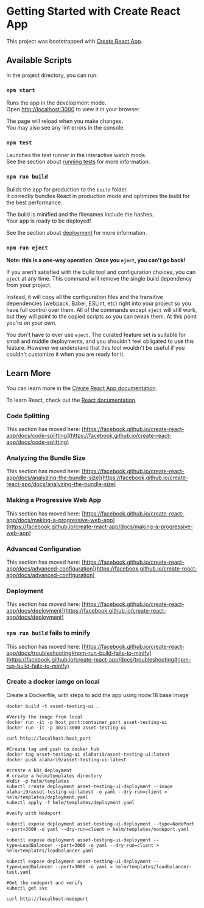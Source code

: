 # Getting Started with Create React App

This project was bootstrapped with [Create React App](https://github.com/facebook/create-react-app).

## Available Scripts

In the project directory, you can run:

### `npm start`

Runs the app in the development mode.\
Open [http://localhost:3000](http://localhost:3000) to view it in your browser.

The page will reload when you make changes.\
You may also see any lint errors in the console.

### `npm test`

Launches the test runner in the interactive watch mode.\
See the section about [running tests](https://facebook.github.io/create-react-app/docs/running-tests) for more information.

### `npm run build`

Builds the app for production to the `build` folder.\
It correctly bundles React in production mode and optimizes the build for the best performance.

The build is minified and the filenames include the hashes.\
Your app is ready to be deployed!

See the section about [deployment](https://facebook.github.io/create-react-app/docs/deployment) for more information.

### `npm run eject`

**Note: this is a one-way operation. Once you `eject`, you can't go back!**

If you aren't satisfied with the build tool and configuration choices, you can `eject` at any time. This command will remove the single build dependency from your project.

Instead, it will copy all the configuration files and the transitive dependencies (webpack, Babel, ESLint, etc) right into your project so you have full control over them. All of the commands except `eject` will still work, but they will point to the copied scripts so you can tweak them. At this point you're on your own.

You don't have to ever use `eject`. The curated feature set is suitable for small and middle deployments, and you shouldn't feel obligated to use this feature. However we understand that this tool wouldn't be useful if you couldn't customize it when you are ready for it.

## Learn More

You can learn more in the [Create React App documentation](https://facebook.github.io/create-react-app/docs/getting-started).

To learn React, check out the [React documentation](https://reactjs.org/).

### Code Splitting

This section has moved here: [https://facebook.github.io/create-react-app/docs/code-splitting](https://facebook.github.io/create-react-app/docs/code-splitting)

### Analyzing the Bundle Size

This section has moved here: [https://facebook.github.io/create-react-app/docs/analyzing-the-bundle-size](https://facebook.github.io/create-react-app/docs/analyzing-the-bundle-size)

### Making a Progressive Web App

This section has moved here: [https://facebook.github.io/create-react-app/docs/making-a-progressive-web-app](https://facebook.github.io/create-react-app/docs/making-a-progressive-web-app)

### Advanced Configuration

This section has moved here: [https://facebook.github.io/create-react-app/docs/advanced-configuration](https://facebook.github.io/create-react-app/docs/advanced-configuration)

### Deployment

This section has moved here: [https://facebook.github.io/create-react-app/docs/deployment](https://facebook.github.io/create-react-app/docs/deployment)

### `npm run build` fails to minify

This section has moved here: [https://facebook.github.io/create-react-app/docs/troubleshooting#npm-run-build-fails-to-minify](https://facebook.github.io/create-react-app/docs/troubleshooting#npm-run-build-fails-to-minify)

### Create a docker iamge on local

Create a Dockerfile, with steps to add the app using node:18 base image

```shell
docker build -t asset-testing-ui .
```

```shell
#Verify the image from local
docker run -it -p host_port:container_port asset-testing-ui
docker run -it -p 3021:3000 asset-testing-ui
```

```shell
curl http://localhost:host_port
```

```shell
#Create tag and push to docker hub
docker tag asset-testing-ui alahari9/asset-testing-ui:latest
docker push alahari9/asset-testing-ui:latest
```

```shell
#create a k8s deployment
# create a helm/templates directory
mkdir -p helm/templates
kubectl create deployment asset-testing-ui-deployment --image alahari9/asset-testing-ui:latest -o yaml --dry-run=client > helm/templates/deployment.yaml
kubectl apply -f helm/templates/deployment.yaml
```

```shell
#veify with Nodeport

kubectl expose deployment asset-testing-ui-deployment --type=NodePort --port=3000 -o yaml --dry-run=client > helm/templates/nodeport.yaml

kubectl expose deployment asset-testing-ui-deployment --type=LoadBalancer --port=3000 -o yaml --dry-run=client > helm/templates/loadbalancer.yaml

kubectl expose deployment asset-testing-ui-deployment --type=LoadBalancer --port=3000 -o yaml > helm/templates/loadbalancer-test.yaml

#Get the nodeport and verify
kubectl get svc
```

```shell
curl http://localhost:nodeport
```
